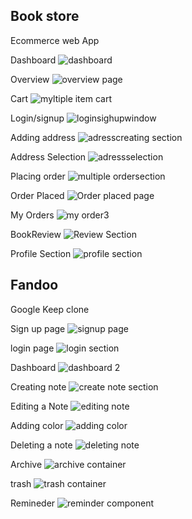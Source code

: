 Book store
-
Ecommerce web App

Dashboard
![dashboard](https://github.com/Ganeshkadur/DemoFileUpload/assets/116633717/ce8ed5c7-b494-465e-825b-c992754c2367)

Overview
![overview page](https://github.com/Ganeshkadur/DemoFileUpload/assets/116633717/6d5fdf6a-080b-4a71-99c2-e71ba8462466)

Cart
![myltiple item cart](https://github.com/Ganeshkadur/DemoFileUpload/assets/116633717/34baeb01-1c23-431f-be47-723d22575ed6)

Login/signup
![loginsighupwindow](https://github.com/Ganeshkadur/DemoFileUpload/assets/116633717/bedd65c0-38c0-4865-a5b1-d9432668e014)

Adding address
![adresscreating section](https://github.com/Ganeshkadur/DemoFileUpload/assets/116633717/52688710-7c47-4355-817c-4f1584948095)

Address Selection
![adressselection](https://github.com/Ganeshkadur/DemoFileUpload/assets/116633717/5163cb10-6f2f-40ad-be5c-c248330d5977)

Placing order
![multiple ordersection](https://github.com/Ganeshkadur/DemoFileUpload/assets/116633717/d93f7fa4-042f-4033-87db-c385263d8361)

Order Placed
![Order placed page](https://github.com/Ganeshkadur/DemoFileUpload/assets/116633717/b2109e9c-ee5a-4cd0-891a-fe89fab8c096)

My Orders
![my order3](https://github.com/Ganeshkadur/DemoFileUpload/assets/116633717/e08c9ec5-4a7d-4391-9666-baf642b7ef9c)

BookReview
![Review Section](https://github.com/Ganeshkadur/DemoFileUpload/assets/116633717/20083c45-e5d3-4397-aa65-b46844d0c91e)

Profile Section
![profile section](https://github.com/Ganeshkadur/DemoFileUpload/assets/116633717/a25d39ac-58a6-41e1-a8f7-880fef04e357)


Fandoo
-
Google Keep clone

Sign up page
![signup page](https://github.com/Ganeshkadur/DemoFileUpload/assets/116633717/6ed8a53b-ed93-4efd-bceb-bfceaeb322b3)

login page
![login section](https://github.com/Ganeshkadur/DemoFileUpload/assets/116633717/6710a6fb-1236-4769-b424-1a20bb767d5f)

Dashboard
![dashboard 2](https://github.com/Ganeshkadur/DemoFileUpload/assets/116633717/5a9010af-2f90-4399-86fd-70d74b4da80e)

Creating note
![create note section](https://github.com/Ganeshkadur/DemoFileUpload/assets/116633717/9355a250-b958-47b5-89e4-bde690cabc18)

Editing a Note
![editing note](https://github.com/Ganeshkadur/DemoFileUpload/assets/116633717/411f62c3-9200-416f-98c5-e962e081f78a)

Adding color 
![adding color](https://github.com/Ganeshkadur/DemoFileUpload/assets/116633717/34fe42f8-bef3-421c-af46-4fb5c5bb57df)

Deleting a note
![deleting note](https://github.com/Ganeshkadur/DemoFileUpload/assets/116633717/d8281269-0de3-437a-a3e2-21cc1789c10f)

Archive 
![archive container](https://github.com/Ganeshkadur/DemoFileUpload/assets/116633717/13d788df-bbbc-4bf9-af05-6bcb42d2735f)

trash
![trash container](https://github.com/Ganeshkadur/DemoFileUpload/assets/116633717/607257f6-6179-409b-a051-e55e3b5867a5)

Remineder
![reminder component](https://github.com/Ganeshkadur/DemoFileUpload/assets/116633717/b37a5fe1-a635-4255-bdaa-b1588abee7c8)



